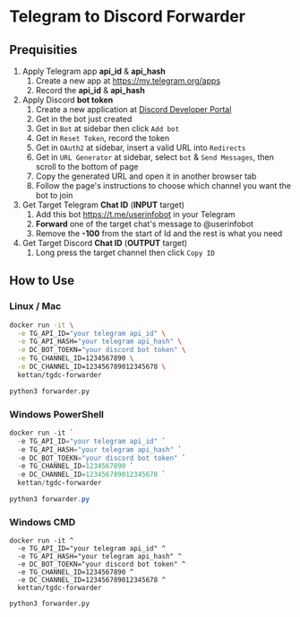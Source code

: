 # Telegram to Discord Forwarder

## Prequisities

1. Apply Telegram app **api_id** & **api_hash**
   1. Create a new app at https://my.telegram.org/apps
   2. Record the **api_id** & **api_hash**
2. Apply Discord **bot token**
   1. Create a new application at [Discord Developer Portal](https://discord.com/developers/applications)
   2. Get in the bot just created
   3. Get in `Bot` at sidebar then click `Add bot`
   4. Get in `Reset Token`, record the token
   5. Get in `OAuth2` at sidebar, insert a valid URL into `Redirects`
   6. Get in `URL Generator` at sidebar, select `bot` & `Send Messages`, then scroll to the bottom of page
   7. Copy the generated URL and open it in another browser tab
   8. Follow the page's instructions to choose which channel you want the bot to join
3. Get Target Telegram **Chat ID** (**INPUT** target)
   1. Add this bot https://t.me/userinfobot in your Telegram
   2. **Forward** one of the target chat's message to @userinfobot
   3. Remove the **-100** from the start of Id and the rest is what you need
4. Get Target Discord **Chat ID** (**OUTPUT** target)
   1. Long press the target channel then click `Copy ID`

## How to Use

### Linux / Mac

```bash
docker run -it \
  -e TG_API_ID="your telegram api_id" \
  -e TG_API_HASH="your telegram api_hash" \
  -e DC_BOT_TOEKN="your discord bot token" \
  -e TG_CHANNEL_ID=1234567890 \
  -e DC_CHANNEL_ID=123456789012345678 \
  kettan/tgdc-forwarder

python3 forwarder.py
```

### Windows PowerShell

```powershell
docker run -it `
  -e TG_API_ID="your telegram api_id" `
  -e TG_API_HASH="your telegram api_hash" `
  -e DC_BOT_TOEKN="your discord bot token" `
  -e TG_CHANNEL_ID=1234567890 `
  -e DC_CHANNEL_ID=123456789012345678 `
  kettan/tgdc-forwarder

python3 forwarder.py
```

### Windows CMD

```
docker run -it ^
  -e TG_API_ID="your telegram api_id" ^
  -e TG_API_HASH="your telegram api_hash" ^
  -e DC_BOT_TOEKN="your discord bot token" ^
  -e TG_CHANNEL_ID=1234567890 ^
  -e DC_CHANNEL_ID=123456789012345678 ^
  kettan/tgdc-forwarder

python3 forwarder.py
```
